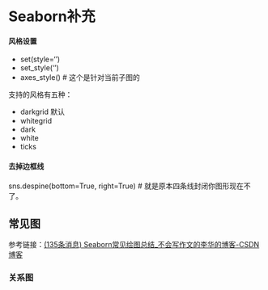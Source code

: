 # Seaborn补充

#### 风格设置

+ set(style=‘’)
+ set_style(‘’)
+ axes_style()  # 这个是针对当前子图的

支持的风格有五种：

+ darkgrid  默认
+ whitegrid
+ dark
+ white
+ ticks

#### 去掉边框线

sns.despine(bottom=True, right=True)   # 就是原本四条线封闭你图形现在不了。



## 常见图

参考链接：[(135条消息) Seaborn常见绘图总结_不会写作文的李华的博客-CSDN博客](https://blog.csdn.net/qq_40195360/article/details/86605860)

### 关系图

#### 